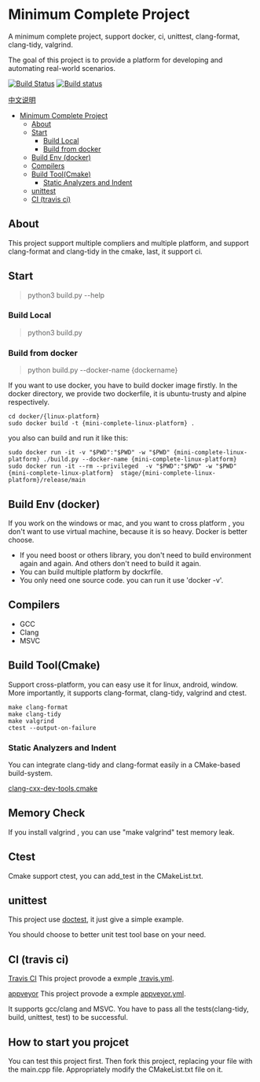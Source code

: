 # Minimum Complete Project

A minimum complete project, support docker, ci, unittest, clang-format, clang-tidy, valgrind.

The goal of this project is to provide a platform for developing and automating real-world scenarios.

[![Build Status](https://travis-ci.org/Trree/MiniCompleteProject.svg?branch=master)](https://travis-ci.org/Trree/MiniCompleteProject)
[![Build status](https://ci.appveyor.com/api/projects/status/o5o914eppl7boy2k/branch/master?svg=true)](https://ci.appveyor.com/project/Trree/minicompleteproject/branch/master)

[中文说明](doc/description.md)

<!-- TOC -->

- [Minimum Complete Project](#minimum-complete-project)
    - [About](#about)
    - [Start](#start)
        - [Build Local](#build-local)
        - [Build from docker](#build-from-docker)
    - [Build Env (docker)](#build-env-docker)
    - [Compilers](#compilers)
    - [Build Tool(Cmake)](#build-toolcmake)
        - [Static Analyzers and Indent](#static-analyzers-and-indent)
    - [unittest](#unittest)
    - [CI (travis ci)](#ci-travis-ci)

<!-- /TOC -->

## About

This project support multiple compliers and multiple platform, and support clang-format and clang-tidy in the cmake, last, it support ci.

## Start

> python3 build.py --help

### Build Local 

> python3 build.py 

### Build from docker 

> python build.py --docker-name {dockername}

If you want to use docker, you have to build docker image firstly.
In the docker directory, we provide two dockerfile,  it is ubuntu-trusty and alpine respectively.

```
cd docker/{linux-platform}
sudo docker build -t {mini-complete-linux-platform} .
```

you also can build  and run it like this:

```
sudo docker run -it -v "$PWD":"$PWD" -w "$PWD" {mini-complete-linux-platform} ./build.py --docker-name {mini-complete-linux-platform}
sudo docker run -it --rm --privileged  -v "$PWD":"$PWD" -w "$PWD" {mini-complete-linux-platform}  stage/{mini-complete-linux-platform}/release/main 
```

## Build Env (docker)

If you work on the windows or mac, and you want to cross platform , you don't want to use virtual machine, because it is so heavy. Docker is better choose.

- If you need boost or others library, you don't need to build environment again and again. And others don't need to build it again.
- You can build multiple platform by dockrfile.
- You only need one source code. you can run it use 'docker -v'.

## Compilers

- GCC
- Clang
- MSVC

## Build Tool(Cmake)

Support cross-platform, you can easy use it for linux, android, window.
More importantly, it supports clang-format, clang-tidy, valgrind and ctest.

```
make clang-format
make clang-tidy
make valgrind 
ctest --output-on-failure
```

### Static Analyzers and Indent

You can integrate clang-tidy and clang-format easily in a CMake-based build-system.

[clang-cxx-dev-tools.cmake](cmake/clang-cxx-dev-tools.cmake)

## Memory Check

If you install valgrind , you can use "make valgrind" test memory leak.

## Ctest 

Cmake support ctest, you can add\_test in the CMakeList.txt.

## unittest

This project use [doctest](https://github.com/onqtam/doctest), it just give a simple example. 

You should choose to better unit test tool base on your need.

## CI (travis ci)

[Travis CI](https://travis-ci.org/)
This project provode a exmple [.travis.yml](.travis.yml). 

[appveyor](https://ci.appveyor.com)
This project provode a exmple [appveyor.yml](appveyor.yml). 

It supports gcc/clang and MSVC. You have to pass all the tests(clang-tidy, build, unittest, test) to be successful.


## How to start you projcet

You can test this project first. Then fork this project, replacing your file with the main.cpp file. Appropriately modify the CMakeList.txt file on it.

